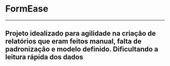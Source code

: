 # FormEase
---
## Projeto idealizado para agilidade na criação de relatórios que eram feitos manual, falta de padronização e modelo definido. Dificultando a leitura rápida dos dados

